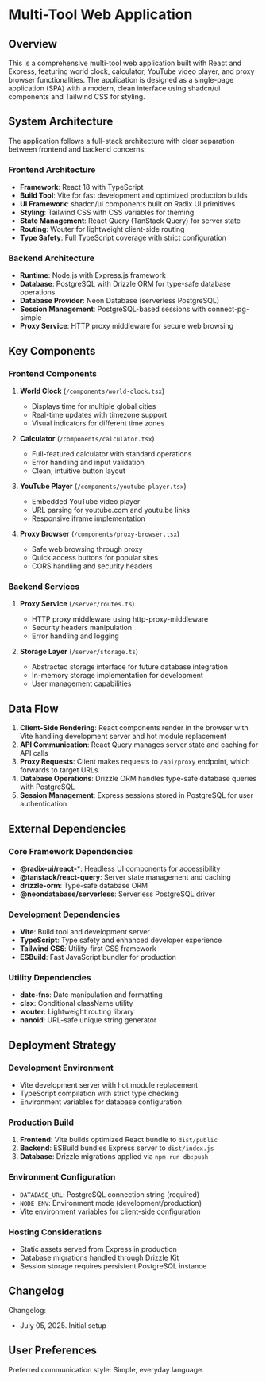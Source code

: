 # Multi-Tool Web Application

## Overview

This is a comprehensive multi-tool web application built with React and Express, featuring world clock, calculator, YouTube video player, and proxy browser functionalities. The application is designed as a single-page application (SPA) with a modern, clean interface using shadcn/ui components and Tailwind CSS for styling.

## System Architecture

The application follows a full-stack architecture with clear separation between frontend and backend concerns:

### Frontend Architecture
- **Framework**: React 18 with TypeScript
- **Build Tool**: Vite for fast development and optimized production builds
- **UI Framework**: shadcn/ui components built on Radix UI primitives
- **Styling**: Tailwind CSS with CSS variables for theming
- **State Management**: React Query (TanStack Query) for server state
- **Routing**: Wouter for lightweight client-side routing
- **Type Safety**: Full TypeScript coverage with strict configuration

### Backend Architecture
- **Runtime**: Node.js with Express.js framework
- **Database**: PostgreSQL with Drizzle ORM for type-safe database operations
- **Database Provider**: Neon Database (serverless PostgreSQL)
- **Session Management**: PostgreSQL-based sessions with connect-pg-simple
- **Proxy Service**: HTTP proxy middleware for secure web browsing

## Key Components

### Frontend Components
1. **World Clock** (`/components/world-clock.tsx`)
   - Displays time for multiple global cities
   - Real-time updates with timezone support
   - Visual indicators for different time zones

2. **Calculator** (`/components/calculator.tsx`)
   - Full-featured calculator with standard operations
   - Error handling and input validation
   - Clean, intuitive button layout

3. **YouTube Player** (`/components/youtube-player.tsx`)
   - Embedded YouTube video player
   - URL parsing for youtube.com and youtu.be links
   - Responsive iframe implementation

4. **Proxy Browser** (`/components/proxy-browser.tsx`)
   - Safe web browsing through proxy
   - Quick access buttons for popular sites
   - CORS handling and security headers

### Backend Services
1. **Proxy Service** (`/server/routes.ts`)
   - HTTP proxy middleware using http-proxy-middleware
   - Security headers manipulation
   - Error handling and logging

2. **Storage Layer** (`/server/storage.ts`)
   - Abstracted storage interface for future database integration
   - In-memory storage implementation for development
   - User management capabilities

## Data Flow

1. **Client-Side Rendering**: React components render in the browser with Vite handling development server and hot module replacement
2. **API Communication**: React Query manages server state and caching for API calls
3. **Proxy Requests**: Client makes requests to `/api/proxy` endpoint, which forwards to target URLs
4. **Database Operations**: Drizzle ORM handles type-safe database queries with PostgreSQL
5. **Session Management**: Express sessions stored in PostgreSQL for user authentication

## External Dependencies

### Core Framework Dependencies
- **@radix-ui/react-***: Headless UI components for accessibility
- **@tanstack/react-query**: Server state management and caching
- **drizzle-orm**: Type-safe database ORM
- **@neondatabase/serverless**: Serverless PostgreSQL driver

### Development Dependencies
- **Vite**: Build tool and development server
- **TypeScript**: Type safety and enhanced developer experience
- **Tailwind CSS**: Utility-first CSS framework
- **ESBuild**: Fast JavaScript bundler for production

### Utility Dependencies
- **date-fns**: Date manipulation and formatting
- **clsx**: Conditional className utility
- **wouter**: Lightweight routing library
- **nanoid**: URL-safe unique string generator

## Deployment Strategy

### Development Environment
- Vite development server with hot module replacement
- TypeScript compilation with strict type checking
- Environment variables for database configuration

### Production Build
1. **Frontend**: Vite builds optimized React bundle to `dist/public`
2. **Backend**: ESBuild bundles Express server to `dist/index.js`
3. **Database**: Drizzle migrations applied via `npm run db:push`

### Environment Configuration
- `DATABASE_URL`: PostgreSQL connection string (required)
- `NODE_ENV`: Environment mode (development/production)
- Vite environment variables for client-side configuration

### Hosting Considerations
- Static assets served from Express in production
- Database migrations handled through Drizzle Kit
- Session storage requires persistent PostgreSQL instance

## Changelog

Changelog:
- July 05, 2025. Initial setup

## User Preferences

Preferred communication style: Simple, everyday language.